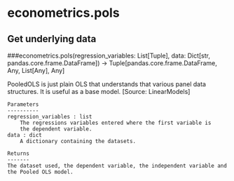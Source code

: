 # econometrics.pols

## Get underlying data 
###econometrics.pols(regression_variables: List[Tuple], data: Dict[str, pandas.core.frame.DataFrame]) -> Tuple[pandas.core.frame.DataFrame, Any, List[Any], Any]

PooledOLS is just plain OLS that understands that various panel data structures.
    It is useful as a base model. [Source: LinearModels]

    Parameters
    ----------
    regression_variables : list
        The regressions variables entered where the first variable is
        the dependent variable.
    data : dict
        A dictionary containing the datasets.

    Returns
    -------
    The dataset used, the dependent variable, the independent variable and
    the Pooled OLS model.
